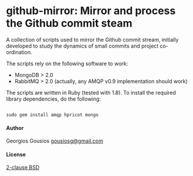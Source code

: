 github-mirror: Mirror and process the Github commit steam
=========================================================

A collection of scripts used to mirror the Github commit stream, initially
developed to study the dynamics of small commits and project co-ordination.

The scripts rely on the following software to work:

* MongoDB > 2.0
* RabbitMQ > 2.0 (actually, any AMQP v0.9 implementation should work)

The scripts are written in Ruby (tested with 1.8). To install the required
library dependencies, do the following:

<code>
sudo gem install amqp hpricot mongo
</code>


#### Author

Georgios Gousios <gousiosg@gmail.com>

#### License

[2-clause BSD](http://www.opensource.org/licenses/bsd-license.php)

